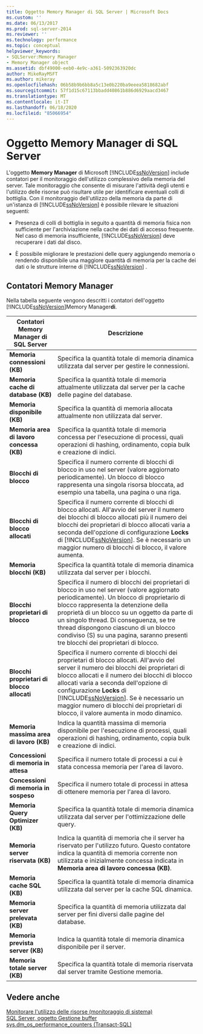 ```yaml
---
title: Oggetto Memory Manager di SQL Server | Microsoft Docs
ms.custom: ''
ms.date: 06/13/2017
ms.prod: sql-server-2014
ms.reviewer: ''
ms.technology: performance
ms.topic: conceptual
helpviewer_keywords:
- SQLServer:Memory Manager
- Memory Manager object
ms.assetid: dbf49000-eeb0-4e9c-a361-5092363920dc
author: MikeRayMSFT
ms.author: mikeray
ms.openlocfilehash: 06b58b9b6bb8a5c13e0b220ba9eeea5818682abf
ms.sourcegitcommit: 57f1d15c67113bbadd40861b886d6929aacd3467
ms.translationtype: MT
ms.contentlocale: it-IT
ms.lasthandoff: 06/18/2020
ms.locfileid: "85066954"
---
```

# <a name="sql-server-memory-manager-object"></a>Oggetto Memory Manager di SQL Server
  L'oggetto **Memory Manager** di Microsoft [!INCLUDE[ssNoVersion](../../includes/ssnoversion-md.md)] include contatori per il monitoraggio dell'utilizzo complessivo della memoria del server. Tale monitoraggio che consente di misurare l'attività degli utenti e l'utilizzo delle risorse può risultare utile per identificare eventuali colli di bottiglia. Con il monitoraggio dell'utilizzo della memoria da parte di un'istanza di [!INCLUDE[ssNoVersion](../../includes/ssnoversion-md.md)] è possibile rilevare le situazioni seguenti:  
  
-   Presenza di colli di bottiglia in seguito a quantità di memoria fisica non sufficiente per l'archiviazione nella cache dei dati di accesso frequente. Nel caso di memoria insufficiente, [!INCLUDE[ssNoVersion](../../includes/ssnoversion-md.md)] deve recuperare i dati dal disco.  
  
-   È possibile migliorare le prestazioni delle query aggiungendo memoria o rendendo disponibile una maggiore quantità di memoria per la cache dei dati o le strutture interne di [!INCLUDE[ssNoVersion](../../includes/ssnoversion-md.md)] .  
  
## <a name="memory-manager-counters"></a>Contatori Memory Manager  
 Nella tabella seguente vengono descritti i contatori dell'oggetto [!INCLUDE[ssNoVersion](../../includes/ssnoversion-md.md)]Memory Manager**di**.  
  
|Contatori Memory Manager di SQL Server|Descrizione|  
|----------------------------------------|-----------------|  
|**Memoria connessioni (KB)**|Specifica la quantità totale di memoria dinamica utilizzata dal server per gestire le connessioni.|  
|**Memoria cache di database (KB)**|Specifica la quantità totale di memoria attualmente utilizzata dal server per la cache delle pagine del database.|  
|**Memoria disponibile (KB)**|Specifica la quantità di memoria allocata attualmente non utilizzata dal server.|  
|**Memoria area di lavoro concessa (KB)**|Specifica la quantità totale di memoria concessa per l'esecuzione di processi, quali operazioni di hashing, ordinamento, copia bulk e creazione di indici.|  
|**Blocchi di blocco**|Specifica il numero corrente di blocchi di blocco in uso nel server (valore aggiornato periodicamente). Un blocco di blocco rappresenta una singola risorsa bloccata, ad esempio una tabella, una pagina o una riga.|  
|**Blocchi di blocco allocati**|Specifica il numero corrente di blocchi di blocco allocati. All'avvio del server il numero dei blocchi di blocco allocati più il numero dei blocchi dei proprietari di blocco allocati varia a seconda dell'opzione di configurazione  **Locks** di [!INCLUDE[ssNoVersion](../../includes/ssnoversion-md.md)]. Se è necessario un maggior numero di blocchi di blocco, il valore aumenta.|  
|**Memoria blocchi (KB)**|Specifica la quantità totale di memoria dinamica utilizzata dal server per i blocchi.|  
|**Blocchi proprietari di blocco**|Specifica il numero di blocchi dei proprietari di blocco in uso nel server (valore aggiornato periodicamente). Un blocco di proprietario di blocco rappresenta la detenzione della proprietà di un blocco su un oggetto da parte di un singolo thread. Di conseguenza, se tre thread dispongono ciascuno di un blocco condiviso (S) su una pagina, saranno presenti tre blocchi dei proprietari di blocco.|  
|**Blocchi proprietari di blocco allocati**|Specifica il numero corrente di blocchi dei proprietari di blocco allocati. All'avvio del server il numero dei blocchi dei proprietari di blocco allocati e il numero dei blocchi di blocco allocati varia a seconda dell'opzione di configurazione  **Locks** di [!INCLUDE[ssNoVersion](../../includes/ssnoversion-md.md)]. Se è necessario un maggior numero di blocchi dei proprietari di blocco, il valore aumenta in modo dinamico.|  
|**Memoria massima area di lavoro (KB)**|Indica la quantità massima di memoria disponibile per l'esecuzione di processi, quali operazioni di hashing, ordinamento, copia bulk e creazione di indici.|  
|**Concessioni di memoria in attesa**|Specifica il numero totale di processi a cui è stata concessa memoria per l'area di lavoro.|  
|**Concessioni di memoria in sospeso**|Specifica il numero totale di processi in attesa di ottenere memoria per l'area di lavoro.|  
|**Memoria Query Optimizer (KB)**|Specifica la quantità totale di memoria dinamica utilizzata dal server per l'ottimizzazione delle query.|  
|**Memoria server riservata (KB)**|Indica la quantità di memoria che il server ha riservato per l'utilizzo futuro. Questo contatore indica la quantità di memoria corrente non utilizzata e inizialmente concessa indicata in **Memoria area di lavoro concessa (KB)**.|  
|**Memoria cache SQL (KB)**|Specifica la quantità totale di memoria dinamica utilizzata dal server per la cache SQL dinamica.|  
|**Memoria server prelevata (KB)**|Specifica la quantità di memoria utilizzata dal server per fini diversi dalle pagine del database.|  
|**Memoria prevista server (KB)**|Indica la quantità totale di memoria dinamica disponibile per il server.|  
|**Memoria totale server (KB)**|Specifica la quantità totale di memoria riservata dal server tramite Gestione memoria.|  
  
## <a name="see-also"></a>Vedere anche  
 [Monitorare l'utilizzo delle risorse &#40;monitoraggio di sistema&#41;](monitor-resource-usage-system-monitor.md)   
 [SQL Server, oggetto Gestione buffer](sql-server-buffer-manager-object.md)   
 [sys.dm_os_performance_counters &#40;Transact-SQL&#41;](/sql/relational-databases/system-dynamic-management-views/sys-dm-os-performance-counters-transact-sql)  
  
  
